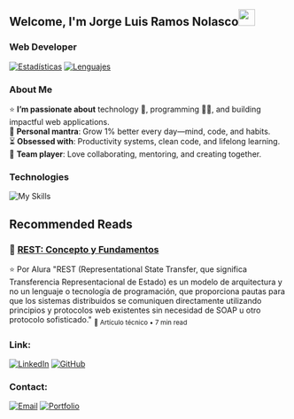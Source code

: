 ## Welcome, I'm Jorge Luis Ramos Nolasco<img width="30px" src="https://raw.githubusercontent.com/iampavangandhi/iampavangandhi/master/gifs/Hi.gif">
### Web Developer

[![Estadísticas](https://github-readme-stats.vercel.app/api?username=jolurn&show_icons=true&theme=radical&hide_border=true&include_all_commits=true)](https://github.com/jolurn)
[![Lenguajes](https://github-readme-stats.vercel.app/api/top-langs/?username=jolurn&layout=compact&theme=radical&hide_border=true)](https://github.com/jolurn)

### About Me
⭐ **I’m passionate about** technology 🤖, programming 👨‍💻, and building impactful web applications.  
🌿 **Personal mantra**: Grow 1% better every day—mind, code, and habits.  
⏳ **Obsessed with**: Productivity systems, clean code, and lifelong learning.  
🤝 **Team player**: Love collaborating, mentoring, and creating together.  

### Technologies
![My Skills](https://skillicons.dev/icons?i=html,css,js,react,nodejs,python,django,spring,firebase,postgresql,mysql,mongodb,sqlite,git,github,aws,azure,figma,wordpress,flask,tensorflow,vscode)

## Recommended Reads

### 🧠 [REST: Concepto y Fundamentos](https://www.aluracursos.com/blog/rest-concepto-y-fundamentos)  
⭐ Por Alura
"REST (Representational State Transfer, que significa Transferencia Representacional de Estado) es un modelo de arquitectura y no un lenguaje o tecnología de programación, que proporciona pautas para que los sistemas distribuidos se comuniquen directamente utilizando principios y protocolos web existentes sin necesidad de SOAP u otro protocolo sofisticado." 
<sub>🔗 Artículo técnico • 7 min read</sub>

### Link:

[![LinkedIn](https://img.shields.io/badge/LinkedIn-0077B5?style=flat-square&logo=linkedin&logoColor=white)](https://www.linkedin.com/in/jramosn/)
[![GitHub](https://img.shields.io/badge/GitHub-181717?style=flat-square&logo=github&logoColor=white)](https://github.com/jolurn)

### Contact:

[![Email](https://img.shields.io/badge/Email-D14836?style=flat-square&logo=gmail&logoColor=white)](jolurn7@gmail.com)
[![Portfolio](https://img.shields.io/badge/Portfolio-FF5722?style=flat-square&logo=google-chrome&logoColor=white)](https://yourportfolio.com)

